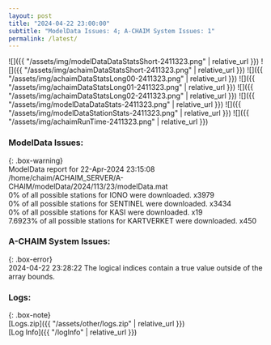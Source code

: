 ```yaml
---
layout: post
title: "2024-04-22 23:00:00"
subtitle: "ModelData Issues: 4; A-CHAIM System Issues: 1"
permalink: /latest/
---
```


![]({{ "/assets/img/modelDataDataStatsShort-2411323.png" | relative_url }})
![]({{ "/assets/img/achaimDataStatsShort-2411323.png" | relative_url }})
![]({{ "/assets/img/achaimDataStatsLong00-2411323.png" | relative_url }})
![]({{ "/assets/img/achaimDataStatsLong01-2411323.png" | relative_url }})
![]({{ "/assets/img/achaimDataStatsLong02-2411323.png" | relative_url }})
![]({{ "/assets/img/modelDataDataStats-2411323.png" | relative_url }})
![]({{ "/assets/img/modelDataStationStats-2411323.png" | relative_url }})
![]({{ "/assets/img/achaimRunTime-2411323.png" | relative_url }})


### ModelData Issues:  
  
{: .box-warning}  
 ModelData report for 22-Apr-2024 23:15:08   
 /home/chaim/ACHAIM_SERVER/A-CHAIM/modelData/2024/113/23/modelData.mat   
 0% of all possible stations for IONO were downloaded. x3979   
 0% of all possible stations for SENTINEL were downloaded. x3434   
 0% of all possible stations for KASI were downloaded. x19   
 7.6923% of all possible stations for KARTVERKET were downloaded. x450   
  
### A-CHAIM System Issues:  
  
{: .box-error}  
2024-04-22 23:28:22 The logical indices contain a true value outside of the array bounds.  

### Logs:  
  
{: .box-note}  
[Logs.zip]({{ "/assets/other/logs.zip" | relative_url }})  
[Log Info]({{ "/logInfo" | relative_url }})  
